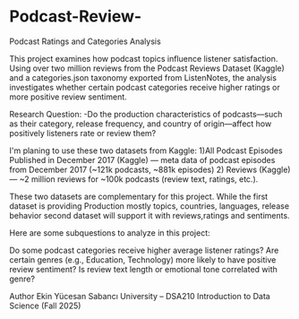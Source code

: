# Podcast-Review-
Podcast Ratings and Categories Analysis

This project examines how podcast topics influence listener satisfaction. Using over two million reviews from the Podcast Reviews Dataset (Kaggle)
and a categories.json taxonomy exported from ListenNotes, the analysis investigates whether certain podcast categories receive higher ratings or more positive review sentiment.

Research Question:
-Do the production characteristics of podcasts—such as their category, release frequency, and country of origin—affect how positively listeners rate or review them?

I'm planing to use these two datasets from Kaggle:
1)All Podcast Episodes Published in December 2017 (Kaggle) — meta data of podcast episodes from December 2017 (~121k podcasts, ~881k episodes)
2) Reviews (Kaggle) — ~2 million reviews for ~100k podcasts (review text, ratings, etc.).

These two datasets are complementary for this project. While the first dataset is providing Production mostly topics, countries, languages, release behavior second dataset will support it with reviews,ratings and sentiments.

Here are some subquestions to analyze in this project:

Do some podcast categories receive higher average listener ratings?
Are certain genres (e.g., Education, Technology) more likely to have positive review sentiment?
Is review text length or emotional tone correlated with genre?

Author
Ekin Yücesan
Sabancı University – DSA210 Introduction to Data Science (Fall 2025)
